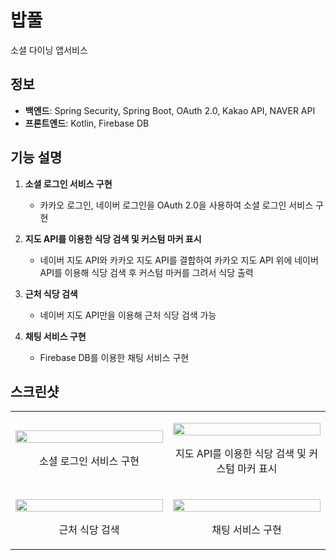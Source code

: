 # 밥풀
소셜 다이닝 앱서비스

## 정보
- **백엔드**: Spring Security, Spring Boot, OAuth 2.0, Kakao API, NAVER API
- **프론트엔드**: Kotlin, Firebase DB

## 기능 설명
1. **소셜 로그인 서비스 구현**
   - 카카오 로그인, 네이버 로그인을 OAuth 2.0을 사용하여 소셜 로그인 서비스 구현

2. **지도 API를 이용한 식당 검색 및 커스텀 마커 표시**
   - 네이버 지도 API와 카카오 지도 API를 결합하여 카카오 지도 API 위에 네이버 API를 이용해 식당 검색 후 커스텀 마커를 그려서 식당 출력

3. **근처 식당 검색**
   - 네이버 지도 API만을 이용해 근처 식당 검색 가능

4. **채팅 서비스 구현**
   - Firebase DB를 이용한 채팅 서비스 구현

## 스크린샷
<table>
  <tr>
    <td style="width: 50%;">
      <p align="center">
        <img src="https://github.com/kitewater/WEBIDE/assets/97283971/a690c3b3-cc88-46c3-906c-a9e65a176d07" width="100%">
      </p>
      <p align="center">소셜 로그인 서비스 구현</p>
    </td>
    <td style="width: 50%;">
      <p align="center">
        <img src="https://github.com/kitewater/WEBIDE/assets/97283971/68e26f4a-c174-430b-bd4b-6b22401ade03" width="100%">
      </p>
      <p align="center">지도 API를 이용한 식당 검색 및 커스텀 마커 표시</p>
    </td>
  </tr>
  <tr>
    <td style="width: 50%;">
      <p align="center">
        <img src="https://github.com/kitewater/WEBIDE/assets/97283971/ffaaff34-52d2-4340-aa85-5adbf9cb9416" width="100%">
      </p>
      <p align="center">근처 식당 검색</p>
    </td>
    <td style="width: 50%;">
      <p align="center">
        <img src="https://github.com/kitewater/WEBIDE/assets/97283971/8a9c2293-0d8f-4c0c-8441-f5deab408cf9" width="100%">
      </p>
      <p align="center">채팅 서비스 구현</p>
    </td>
  </tr>
</table>
